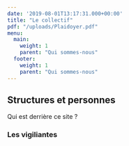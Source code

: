 ```yaml
---
date: '2019-08-01T13:17:31.000+00:00'
title: "Le collectif"
pdf: "/uploads/Plaidoyer.pdf"
menu:
  main:
    weight: 1
    parent: "Qui sommes-nous"
  footer:
    weight: 1
    parent: "Qui sommes-nous"
---
```


## Structures et personnes

Qui est derrière ce site ?


### Les vigiliantes